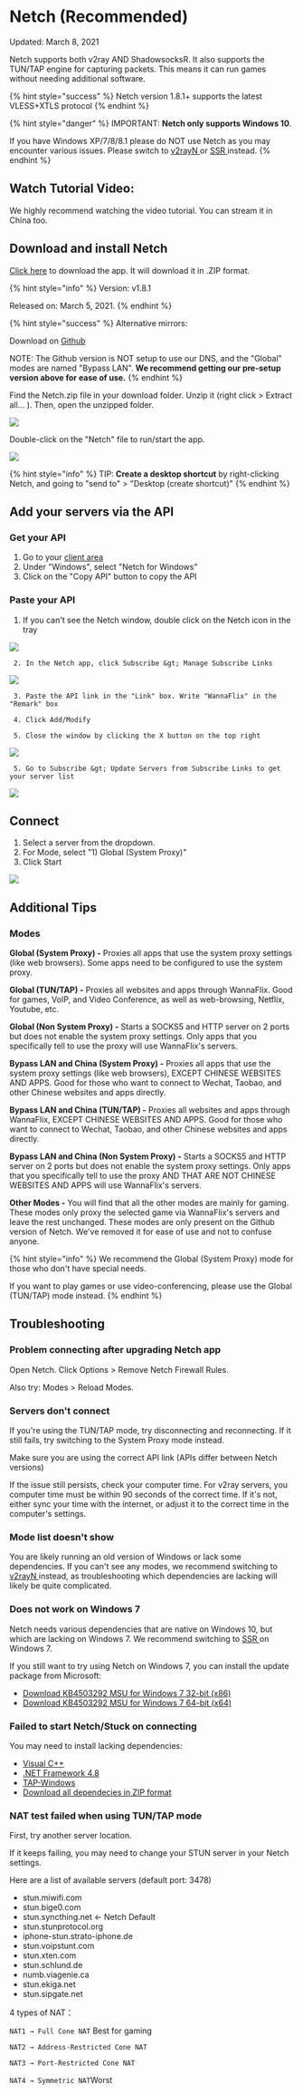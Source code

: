 # Netch \(Recommended\)

Updated: March 8, 2021

Netch supports both v2ray AND ShadowsocksR. It also supports the TUN/TAP engine for capturing packets. This means it can run games without needing additional software.

{% hint style="success" %}
Netch version 1.8.1+ supports the latest VLESS+XTLS protocol
{% endhint %}

{% hint style="danger" %}
IMPORTANT: **Netch only supports Windows 10**. 

If you have Windows XP/7/8/8.1 please do NOT use Netch as you may encounter various issues. Please switch to [v2rayN ](v2rayn-recommended.md)or [SSR ](../shadowsocks/ssr.md)instead.
{% endhint %}

## Watch Tutorial Video:

We highly recommend watching the video tutorial. You can stream it in China too.

## Download and install Netch

[Click here](https://wannaflix.net/dl.php?type=d&id=24) to download the app. It will download it in .ZIP format.

{% hint style="info" %}
Version: v1.8.1

Released on: March 5, 2021.
{% endhint %}

{% hint style="success" %}
Alternative mirrors:

Download on [Github](https://github.com/netchx/Netch/releases) 

NOTE: The Github version is NOT setup to use our DNS, and the "Global" modes are named "Bypass LAN". **We recommend getting our pre-setup version above for ease of use.**
{% endhint %}

Find the Netch.zip file in your download folder. Unzip it \(right click &gt; Extract all... \). Then, open the unzipped folder. 

![](../../.gitbook/assets/netch-extract.png)

Double-click on the "Netch" file to run/start the app.

![](../../.gitbook/assets/netch.png)

{% hint style="info" %}
TIP: **Create a desktop shortcut** by right-clicking Netch, and going to "send to" &gt; "Desktop \(create shortcut\)"
{% endhint %}

## Add your servers via the API

### Get your API

1. Go to your [client area](https://wannaflix.com/clientarea.php) 
2. Under "Windows", select "Netch for Windows"
3. Click on the "Copy API" button to copy the API

### Paste your API

1. If you can't see the Netch window, double click on the Netch icon in the tray

![](../../.gitbook/assets/netch-icon.png)

     2. In the Netch app, click Subscribe &gt; Manage Subscribe Links

![](../../.gitbook/assets/add-api-1.png)

     3. Paste the API link in the "Link" box. Write "WannaFlix" in the "Remark" box

     4. Click Add/Modify 

     5. Close the window by clicking the X button on the top right

![](../../.gitbook/assets/netch-add.png)

     5. Go to Subscribe &gt; Update Servers from Subscribe Links to get your server list

![](../../.gitbook/assets/netch-api-2.png)

## Connect

1. Select a server from the dropdown.
2. For Mode, select "1\) Global \(System Proxy\)"
3. Click Start

![](../../.gitbook/assets/netch-systemproxy.png)

## Additional Tips

### Modes

**Global \(System Proxy\) -** Proxies all apps that use the system proxy settings \(like web browsers\). Some apps need to be configured to use the system proxy.

**Global \(TUN/TAP\) -** Proxies all websites and apps through WannaFlix. Good for games, VoIP, and Video Conference, as well as web-browsing, Netflix, Youtube, etc.

**Global \(Non System Proxy\) -** Starts a SOCKS5 and HTTP server on 2 ports but does not enable the system proxy settings. Only apps that you specifically tell to use the proxy will use WannaFlix's servers.

**Bypass LAN and China \(System Proxy\) -** Proxies all apps that use the system proxy settings \(like web browsers\), EXCEPT CHINESE WEBSITES AND APPS. Good for those who want to connect to Wechat, Taobao, and other Chinese websites and apps directly.

**Bypass LAN and China \(TUN/TAP\) -** Proxies all websites and apps through WannaFlix, EXCEPT CHINESE WEBSITES AND APPS. Good for those who want to connect to Wechat, Taobao, and other Chinese websites and apps directly.

**Bypass LAN and China \(Non System Proxy\) -** Starts a SOCKS5 and HTTP server on 2 ports but does not enable the system proxy settings. Only apps that you specifically tell to use the proxy AND THAT ARE NOT CHINESE WEBSITES AND APPS will use WannaFlix's servers.

**Other Modes -** You will find that all the other modes are mainly for gaming. These modes only proxy the selected game via WannaFlix's servers and leave the rest unchanged. These modes are only present on the Github version of Netch. We've removed it for ease of use and not to confuse anyone.

{% hint style="info" %}
We recommend the Global \(System Proxy\) mode for those who don't have special needs.

If you want to play games or use video-conferencing, please use the Global \(TUN/TAP\) mode instead.
{% endhint %}

## Troubleshooting

### Problem connecting after upgrading Netch app

Open Netch. Click Options &gt; Remove Netch Firewall Rules.

Also try: Modes &gt; Reload Modes.

### Servers don't connect

If you're using the TUN/TAP mode, try disconnecting and reconnecting. If it still fails, try switching to the System Proxy mode instead.

Make sure you are using the correct API link \(APIs differ between Netch versions\)

If the issue still persists, check your computer time. For v2ray servers, you computer time must be within 90 seconds of the correct time. If it's not, either sync your time with the internet, or adjust it to the correct time in the computer's settings.

### Mode list doesn't show

You are likely running an old version of Windows or lack some dependencies. If you can't see any modes, we recommend switching to [v2rayN ](v2rayn-recommended.md)instead, as troubleshooting which dependencies are lacking will likely be quite complicated.

### Does not work on Windows 7

Netch needs various dependencies that are native on Windows 10, but which are lacking on Windows 7. We recommend switching to [SSR ](../shadowsocks/ssr.md)on Windows 7.

If you still want to try using Netch on Windows 7, you can install the update package from Microsoft:

* [Download KB4503292 MSU for Windows 7 32-bit \(x86\)](http://download.windowsupdate.com/d/msdownload/update/software/secu/2019/06/windows6.1-kb4503292-x86_932f3cccb6343fa2339648b391b80d28f8134870.msu)
* [Download KB4503292 MSU for Windows 7 64-bit \(x64\)](http://download.windowsupdate.com/d/msdownload/update/software/secu/2019/06/windows6.1-kb4503292-x64_a35bb4ea16d1d529fde9abfe8a0c16e9061f74cd.msu)

### Failed to start Netch/Stuck on connecting

You may need to install lacking dependencies:

* [Visual C++ ](https://support.microsoft.com/en-us/help/2977003/the-latest-supported-visual-c-downloads)
* [.NET Framework 4.8](https://dotnet.microsoft.com/download/dotnet-framework/thank-you/net48-offline-installer)
* [TAP-Windows](https://build.openvpn.net/downloads/releases/tap-windows-9.21.2.exe)
* [Download all dependecies in ZIP format](https://mega.nz/file/9OQ1EazJ#0pjJ3xt57AVLr29vYEEv15GSACtXVQOGlEOPpi_2Ico)

### NAT test failed when using TUN/TAP mode

First, try another server location.

If it keeps failing, you may need to change your STUN server in your Netch settings. 

Here are a list of available servers \(default port: 3478\)

* stun.miwifi.com
* stun.bige0.com
* stun.syncthing.net &lt;- Netch Default
* stun.stunprotocol.org
* iphone-stun.strato-iphone.de
* stun.voipstunt.com
* stun.xten.com
* stun.schlund.de
* numb.viagenie.ca
* stun.ekiga.net
* stun.sipgate.net

4 types of NAT：

`NAT1 → Full Cone NAT` Best for gaming

`NAT2 → Address-Restricted Cone NAT`

`NAT3 → Port-Restricted Cone NAT`

`NAT4 → Symmetric NAT`Worst

